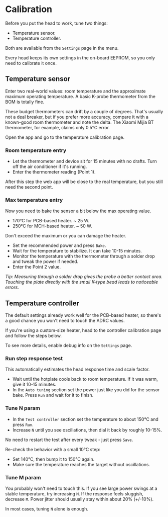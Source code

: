 Calibration
===========

Before you put the head to work, tune two things:

- Temperature sensor.
- Temperature controller.

Both are available from the `Settings` page in the menu.

Every head keeps its own settings in the on-board EEPROM, so you only need to
calibrate it once.


## Temperature sensor

Enter two real-world values: room temperature and the approximate maximum
operating temperature. A basic K-probe thermometer from the BOM is totally
fine.

These budget thermometers can drift by a couple of degrees. That's usually not a
deal breaker, but if you prefer more accuracy, compare it with a known-good room
thermometer and note the delta. The Xiaomi Mijia BT thermometer, for example,
claims only 0.5°C error.

Open the app and go to the temperature calibration page.

### Room temperature entry

- Let the thermometer and device sit for 15 minutes with no drafts. Turn off
  the air conditioner if it's running.
- Enter the thermometer reading (Point 1).

After this step the web app will be close to the real temperature, but you still
need the second point.

### Max temperature entry

Now you need to bake the sensor a bit below the max operating value.

- 170°C for PCB-based heater. ~ 25 W.
- 250°C for MCH-based heater. ~ 50 W.

Don't exceed the maximum or you can damage the heater.

- Set the recommended power and press `Bake`.
- Wait for the temperature to stabilize. It can take 10-15 minutes.
- Monitor the temperature with the thermometer through a solder drop and tweak
  the power if needed.
- Enter the Point 2 value.

*Tip: Measuring through a solder drop gives the probe a better contact area.
Touching the plate directly with the small K-type bead leads to noticeable
errors.*


## Temperature controller

The default settings already work well for the PCB-based heater, so there's a
good chance you won't need to touch the ADRC values.

If you're using a custom-size heater, head to the controller calibration page
and follow the steps below.

To see more details, enable debug info on the `Settings` page.

### Run step response test

This automatically estimates the head response time and scale factor.

- Wait until the hotplate cools back to room temperature. If it was warm, give
  it 10-15 minutes.
- In the `Auto tuning` section set the power just like you did for the sensor
  bake. Press `Run` and wait for it to finish.

### Tune N param

- In the `Test controller` section set the temperature to about 150°C and press
  `Run`.
- Increase `N` until you see oscillations, then dial it back by roughly
  10-15%.

No need to restart the test after every tweak - just press `Save`.

Re-check the behavior with a small 10°C step:

- Set 140°C, then bump it to 150°C again.
- Make sure the temperature reaches the target without oscillations.

### Tune M param

You probably won't need to touch this. If you see large power swings at a stable
temperature, try increasing `M`. If the response feels sluggish, decrease `M`.
Power jitter should usually stay within about 20% (+/-10%).

In most cases, tuning `N` alone is enough.

